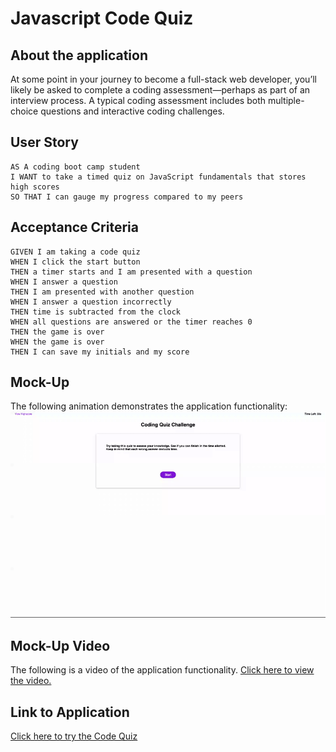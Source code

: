 # Javascript Code Quiz 

## About the application

At some point in your journey to become a full-stack web developer, you’ll likely be asked to complete a coding assessment&mdash;perhaps as part of an interview process. A typical coding assessment includes both multiple-choice questions and interactive coding challenges. 

## User Story

```
AS A coding boot camp student
I WANT to take a timed quiz on JavaScript fundamentals that stores high scores
SO THAT I can gauge my progress compared to my peers
```

## Acceptance Criteria

```
GIVEN I am taking a code quiz
WHEN I click the start button
THEN a timer starts and I am presented with a question
WHEN I answer a question
THEN I am presented with another question
WHEN I answer a question incorrectly
THEN time is subtracted from the clock
WHEN all questions are answered or the timer reaches 0
THEN the game is over
WHEN the game is over
THEN I can save my initials and my score
```

## Mock-Up

The following animation demonstrates the application functionality:
![A user clicks through an interactive coding quiz, then enters initials to save the high score before resetting and starting over.](./assets/images/Week%204%20Chalenge_%20Code%20Quiz.gif)

## Mock-Up Video
The following is a video of the application functionality.
[Click here to view the video.](https://watch.screencastify.com/v/lsecELSqLYHpJx8cS04z)

## Link to Application

[Click here to try the Code Quiz](https://oddvidaroad.github.io/Javascript-Code-Quiz/)
